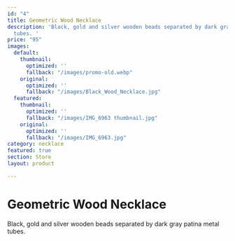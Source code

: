 ```yaml
---
id: "4"
title: Geometric Wood Necklace
description: 'Black, gold and silver wooden beads separated by dark gray patina metal
  tubes. '
price: "95"
images:
  default:
    thumbnail:
      optimized: ''
      fallback: "/images/promo-old.webp"
    original:
      optimized: ''
      fallback: "/images/Black_Wood_Necklace.jpg"
  featured:
    thumbnail:
      optimized: ''
      fallback: "/images/IMG_6963 thumbnail.jpg"
    original:
      optimized: ''
      fallback: "/images/IMG_6963.jpg"
category: necklace
featured: true
section: Store
layout: product

---
```

# Geometric Wood Necklace

Black, gold and silver wooden beads separated by dark gray patina metal tubes.